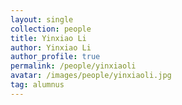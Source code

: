 ```yaml
---
layout: single
collection: people
title: Yinxiao Li
author: Yinxiao Li
author_profile: true
permalink: /people/yinxiaoli
avatar: /images/people/yinxiaoli.jpg
tag: alumnus
---
```


